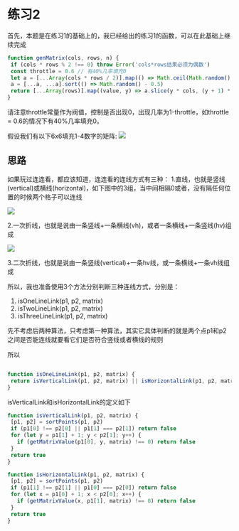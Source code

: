 # 练习2

首先，本题是在练习1的基础上的，我已经给出的练习1的函数，可以在此基础上继续完成

```js
function genMatrix(cols, rows, n) {
 if (cols * rows % 2 !== 0) throw Error('cols*rows结果必须为偶数')
 const throttle = 0.6 // 有40%几率填充0
 let a = [...Array(cols * rows / 2)].map(() => Math.ceil(Math.random() > throttle ? 0 : Math.random() * n))
 a = [...a, ...a].sort(() => Math.random() - 0.5)
 return [...Array(rows)].map((value, y) => a.slice(y * cols, (y + 1) * cols))
}
```

请注意throttle常量作为阀值，控制是否出现0，出现几率为1-throttle，如throttle = 0.6的情况下有40%几率填充0。

假设我们有以下6x6填充1-4数字的矩阵:
![](https://ws3.sinaimg.cn/large/006tKfTcgy1fp2bauuthbj309608waa4.jpg)

## 思路

如果玩过连连看，都应该知道，连连看的连线方式有三种：
1.直线，也就是竖线(vertical)或横线(horizontal)，如下图中的3组，当中间相隔0或者，没有隔任何位置的时候两个格子可以连线

![](https://ws3.sinaimg.cn/large/006tKfTcgy1fp2ba3lcbxj309408uglo.jpg)


2.一次折线，也就是说由一条竖线+一条横线(vh)，或者一条横线+一条竖线(hv)组成

![](https://ws4.sinaimg.cn/large/006tKfTcgy1fp2b8t476jj30lw08nq3f.jpg)


3.二次折线，也就是说由一条竖线(vertical)+一条hv线，或一条横线+一条vh线组成

所以，我也准备使用3个方法分别判断三种连线方式，分别是：

1. isOneLineLink(p1, p2, matrix)
2. isTwoLineLink(p1, p2, matrix)
3. isThreeLineLink(p1, p2, matrix)

先不考虑后两种算法，只考虑第一种算法，其实它具体判断的就是两个点p1和p2之间是否能连线就要看它们是否符合竖线或者横线的规则

所以

```js

function isOneLineLink(p1, p2, matrix) {
 return isVerticalLink(p1, p2, matrix) || isHorizontalLink(p1, p2, matrix)
}

```

isVerticalLink和isHorizontalLink的定义如下

```js
function isVerticalLink(p1, p2, matrix) {
 [p1, p2] = sortPoints(p1, p2)
 if (p1[0] !== p2[0] || p1[1] === p2[1]) return false
 for (let y = p1[1] + 1; y < p2[1]; y++) {
   if (getMatrixValue(p1[0], y, matrix) !== 0) return false
 }
 return true
}

function isHorizontalLink(p1, p2, matrix) {
 [p1, p2] = sortPoints(p1, p2)
 if (p1[1] !== p2[1] || p1[0] === p2[0]) return false
 for (let x = p1[0] + 1; x < p2[0]; x++) {
   if (getMatrixValue(x, p1[1], matrix) !== 0) return false
 }
 return true
}
```



